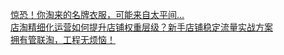   
[惊恐！你淘来的名牌衣服，可能来自太平间...](http://www.dianyue.me/archives/027/cizw0l2dxbp1p93y/)  
[店淘精细化运营如何提升店铺权重层级？新手店铺稳定流量实战方案](http://www.dianyue.me/archives/873/gehyxn3kp40d84w2/)  
[拥有管联淘，工程无烦恼！](http://www.dianyue.me/archives/691/ygfzfln4lrmgp6rh/)